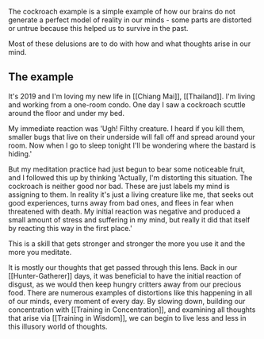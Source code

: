 The cockroach example is a simple example of how our brains do not generate a perfect model of reality in our minds - some parts are distorted or untrue because this helped us to survive in the past.

Most of these delusions are to do with how and what thoughts arise in our mind.

## The example
It's 2019 and I'm loving my new life in [[Chiang Mai]], [[Thailand]].
I'm living and working from a one-room condo. 
One day I saw a cockroach scuttle around the floor and under my bed.

My immediate reaction was
'Ugh! Filthy creature. I heard if you kill them, smaller bugs that live on their underside will fall off and spread around your room. Now when I go to sleep tonight I'll be wondering where the bastard is hiding.'

But my meditation practice had just begun to bear some noticeable fruit, and I followed this up by thinking
'Actually, I'm distorting this situation. The cockroach is neither good nor bad. These are just labels my mind is assigning to them. In reality it's just a living creature like me, that seeks out good experiences, turns away from bad ones, and flees in fear when threatened with death. My initial reaction was negative and produced a small amount of stress and suffering in my mind, but really it did that itself by reacting this way in the first place.'

This is a skill that gets stronger and stronger the more you use it and the more you meditate.

It is mostly our thoughts that get passed through this lens. Back in our [[Hunter-Gatherer]] days, it was beneficial to have the initial reaction of disgust, as we would then keep hungry critters away from our precious food. There are numerous examples of distortions like this happening in all of our minds, every moment of every day. By slowing down, building our concentration with [[Training in Concentration]], and examining all thoughts that arise via [[Training in Wisdom]], we can begin to live less and less in this illusory world of thoughts.